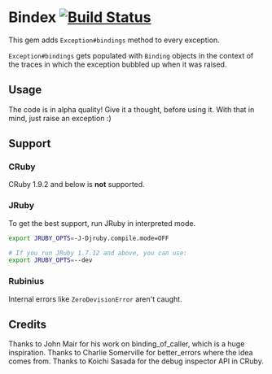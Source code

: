 # Bindex [![Build Status](https://travis-ci.org/gsamokovarov/bindex.svg?branch=master)](https://travis-ci.org/gsamokovarov/bindex)

This gem adds `Exception#bindings` method to every exception.

`Exception#bindings` gets populated with `Binding` objects in the context of
the traces in which the exception bubbled up when it was raised.

## Usage

The code is in alpha quality! Give it a thought, before using it. With that in
mind, just raise an exception :)

## Support

### CRuby

CRuby 1.9.2 and below is **not** supported.

### JRuby

To get the best support, run JRuby in interpreted mode.

```bash
export JRUBY_OPTS=-J-Djruby.compile.mode=OFF

# If you run JRuby 1.7.12 and above, you can use:
export JRUBY_OPTS=--dev
```

### Rubinius

Internal errors like `ZeroDevisionError` aren't caught.

## Credits

Thanks to John Mair for his work on binding_of_caller, which is a huge
inspiration. Thanks to Charlie Somerville for better_errors where the idea
comes from. Thanks to Koichi Sasada for the debug inspector API in CRuby.
